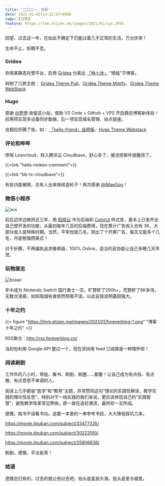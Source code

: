 ```yaml
---
title: '二〇二一，你好'
date: 2021-01-02T14:22:57+0800
tags: [日常]
feature: https://lmm.elizen.me/images/2021/01/cyx.JPEG
---
```


回望，过去这一年，在如此不确定下仍能过着几乎正常的生活，万分庆幸！

生命不止，折腾不息。

### Gridea

弃用某静态托管平台，启用 [Gridea](https://gridea.dev/) 分离出 [「林小沐」](https://i.immmmm.com/) “晒娃”子博客。

转制了几款主题： [Gridea Theme Puti](https://immmmm.com/gridea-theme-puti/)、[Gridea Theme Motify](https://immmmm.com/gridea-theme-motify/)、[Gridea Theme WebStack](https://immmmm.com/gridea-theme-webstack/)

<!--more-->

### Hugo

感谢 [@罗伊](https://dearroy.com/) 收留这小站，借助 VS Code + Github + VPS 开启静态博客新体验！前两项实现多设备同步数据，后一项实现域名管理、站点提速。

也相应折腾了些，如： [「hello-friend」自用版](https://github.com/lmm214/immmmm/tree/master/themes/hello-friend)、[Hugo Theme Webstack](https://immmmm.com/hugo-theme-webstack/)

### 评论和哔哔

停用 Leancloud，转入腾讯云 Cloudbase，舒心多了，被流控邮件提醒烦了。

{{<link "hello-twikoo-comment">}}

{{<link "bb-tx-cloudbase">}}

有些功能被限，总有人出来继续造轮子！再次感谢 [@iMaeGoo](https://www.imaegoo.com/) !

### 微信小程序

![xcx](https://lmm.elizen.me/images/2021/01/xcx.png)

前后边学边做将近三年，用 [知晓云](https://cloud.minapp.com/) 作为后端和 [ColorUI](https://github.com/weilanwl/ColorUI) 样式库，基本上已发开出自己想开发的功能，从最初每年几百的后端费用，现在累计广告收入也有 3K，大部分收入是特殊时期。当然，平常也就几毛，刚出了个开屏广告，每天又能多个几毛，月底勉强攒美式！

对于折腾，不再偏执追求像素级、100% Online，适当的妥协能让自己多睡几天早觉。

### 玩物废志

![brawl](https://lmm.elizen.me/images/2021/01/brawl.PNG)

年中成为 Nintendo Switch 国行勇士一员，旷野肝了200h+，荒野肝了6K多场，无数次凌晨，如知吸烟有害依然照吸不误，以此自我说明基因强大。

### 十年之约

{{< figure "https://lmm.elizen.me/images/2021/01/foreverblog-1.png" "博客十年之约" >}}

RSS聚合：<http://rss.foreverblog.cn/>

当初也利用 Google API 整过一个，现在坚持用 feed 订阅算是一种情怀啦！

### 阅读刷剧

工作外的八小时，带娃、看书、刷剧、刷圈……都要！让自己成为有点俗、有点雅、有点意思不单调的人。

阅读上几乎都是“医学”和“教育”主题，异常赞同这句“理论的实践性解读，教学实践的理论性反思”，特别对于一线实践的我们来说，更应该体现自己的“实践智慧”，避免教学改革常见弊病，即一直在追赶潮流，最终却一无所成。

感慨，挑书不误看书功。追着一本里的一串参考书目，大大降低踩坑几率。

https://movie.douban.com/subject/33477335/

https://movie.douban.com/subject/30223100/

https://movie.douban.com/subject/25806638/

刷剧，感慨，平淡是真！

### 结语

遗憾总归有的，过去的就让他过去吧，抬头是星辰大海，低头是爱与被爱。